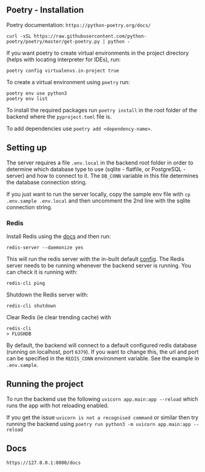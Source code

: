 ## Poetry - Installation

Poetry documentation: `https://python-poetry.org/docs/`

```shell
curl -sSL https://raw.githubusercontent.com/python-poetry/poetry/master/get-poetry.py | python -
```

If you want poetry to create virtual environments in the project directory (helps with locating interpreter for IDEs), run:
```shell
poetry config virtualenvs.in-project true
```

To create a virtual environment using `poetry` run:

```shell
poetry env use python3
poetry env list
```

To install the required packages run `poetry install` in the root folder of the backend
where the `pyproject.toml` file is.

To add dependencies use `poetry add <dependency-name>`.

## Setting up
The server requires a file `.env.local` in the backend root folder in order to determine which
database type to use (sqlite - flatfile, or PostgreSQL - server) and how to connect to it. The 
`DB_CONN` variable in this file determines the database connection string.

If you just want to run the server locally, copy the sample env file with `cp .env.sample .env.local`
and then uncomment the 2nd line with the sqlite connection string.

### Redis
Install Redis using the [docs](https://redis.io/docs/getting-started/installation/) and then run:
```shell
redis-server --daemonize yes
```
This will run the redis server with the in-built default [config](https://redis.io/docs/manual/config/).
The Redis server needs to be running whenever the backend server is running. You can check it is running with:
```shell
redis-cli ping
```
Shutdown the Redis server with:
```shell
redis-cli shutdown
```
Clear Redis (ie clear trending cache) with
```shell
redis-cli
> FLUSHDB
```


By default, the backend will connect to a default configured redis database (running on 
localhost, port `6379`). If you want to change this, the url and port can be specified 
in the `REDIS_CONN` environment variable. See the example in `.env.sample`.

## Running the project

To run the backend use the following `uvicorn app.main:app --reload` which runs
the app with hot reloading enabled.

If you get the issue `uvicorn is not a recognised command` or similar
then try running the backend using `poetry run python3 -m uvicorn app.main:app --reload`

## Docs
`https://127.0.0.1:8000/docs`
